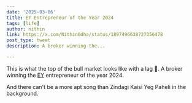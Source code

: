 ```yaml
---
date: '2025-03-06'
title: EY Entrepreneur of the Year 2024
tags: [life]
author: nithin
link: https://x.com/Nithin0dha/status/1897496638727356478
post_type: tweet
description: A broker winning the...

---
```


This is what the top of the bull market looks like with a lag 😬. A broker winning the [EY](https://x.com/EY_India) entrepreneur of the year 2024. 

And there can't be a more apt song than Zindagi Kaisi Yeg Paheli in the background.
